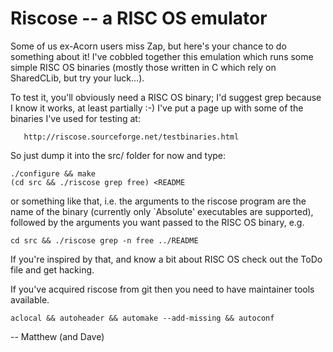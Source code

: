 # Riscose -- a RISC OS emulator

Some of us ex-Acorn users miss Zap, but here's your chance to do something
about it!  I've cobbled together this emulation which runs some simple RISC
OS binaries (mostly those written in C which rely on SharedCLib, but try
your luck...).

To test it, you'll obviously need a RISC OS binary; I'd suggest grep because
I know it works, at least partially :-)  I've put a page up with some of the
binaries I've used for testing at:

       http://riscose.sourceforge.net/testbinaries.html

So just dump it into the src/ folder for now and type:

    ./configure && make
    (cd src && ./riscose grep free) <README

or something like that, i.e. the arguments to the riscose program are
the name of the binary (currently only `Absolute' executables are
supported), followed by the arguments you want passed to the RISC OS
binary, e.g.

    cd src && ./riscose grep -n free ../README

If you're inspired by that, and know a bit about RISC OS check out the ToDo
file and get hacking.

If you've acquired riscose from git then you need to have maintainer
tools available.

    aclocal && autoheader && automake --add-missing && autoconf

-- 
Matthew (and Dave)

